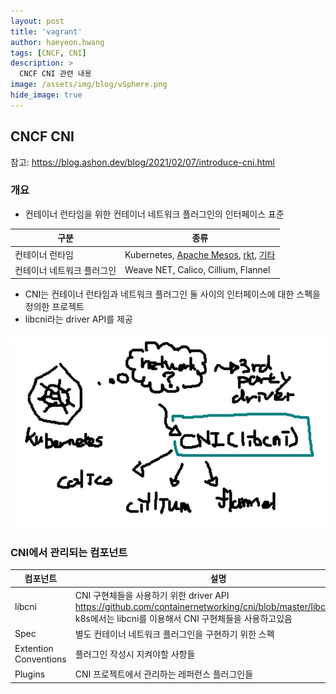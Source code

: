 ```yaml
---
layout: post
title: 'vagrant' 
author: haeyeon.hwang
tags: [CNCF, CNI]
description: >
  CNCF CNI 관련 내용 
image: /assets/img/blog/vSphere.png
hide_image: true
---
```


## CNCF CNI 

참고: https://blog.ashon.dev/blog/2021/02/07/introduce-cni.html
### 개요

- 컨테이너 런타임을 위한 컨테이너 네트워크 플러그인의 인터페이스 표준

구분|종류
---|---
컨테이너 런타임|Kubernetes, [Apache Mesos](https://mesos.apache.org/), [rkt](https://www.redhat.com/ko/topics/containers/what-is-rkt), [기타](https://giljae.medium.com/kubernetes-vs-mesos-with-marathon-%EA%B8%B0%EC%88%A0%EC%A0%81-%EA%B4%80%EC%A0%90-a74612d10abb)
컨테이너 네트워크 플러그인|Weave NET, Calico, Cillium, Flannel

- CNI는 컨테이너 런타임과 네트워크 플러그인 둘 사이의 인터페이스에 대한 스펙을 정의한 프로젝트
- libcni라는 driver API를 제공

![cni_layer](/assets/img/blog/cni_layer.png)

### CNI에서 관리되는 컴포넌트

컴포넌트|설명
---|---
libcni|CNI 구현체들을 사용하기 위한 driver API</br>https://github.com/containernetworking/cni/blob/master/libcni/api.go</br>k8s에서는 libcni를 이용해서 CNI 구현체들을 사용하고있음
Spec|별도 컨테이너 네트워크 플러그인을 구현하기 위한 스펙
Extention Conventions|플러그인 작성시 지켜야할 사항들
Plugins|CNI 프로젝트에서 관리하는 레퍼런스 플러그인들